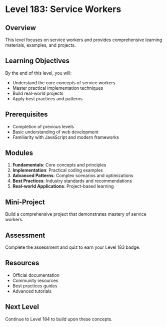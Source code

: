 # Level 183: Service Workers

## Overview
This level focuses on service workers and provides comprehensive learning materials, examples, and projects.

## Learning Objectives
By the end of this level, you will:
- Understand the core concepts of service workers
- Master practical implementation techniques
- Build real-world projects
- Apply best practices and patterns

## Prerequisites
- Completion of previous levels
- Basic understanding of web development
- Familiarity with JavaScript and modern frameworks

## Modules
1. **Fundamentals**: Core concepts and principles
2. **Implementation**: Practical coding examples
3. **Advanced Patterns**: Complex scenarios and optimizations
4. **Best Practices**: Industry standards and recommendations
5. **Real-world Applications**: Project-based learning

## Mini-Project
Build a comprehensive project that demonstrates mastery of service workers.

## Assessment
Complete the assessment and quiz to earn your Level 183 badge.

## Resources
- Official documentation
- Community resources
- Best practices guides
- Advanced tutorials

## Next Level
Continue to Level 184 to build upon these concepts.
